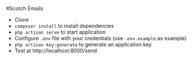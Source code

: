 #Scotch Emails

* Clone
* `composer install` to install dependencies
* `php artisan serve` to start application
* Configure `.env` file with your credentials (use `.env.example` as example)
* `php artisan key:generate` to generate an application key
* Test at http://localhost:8000/send